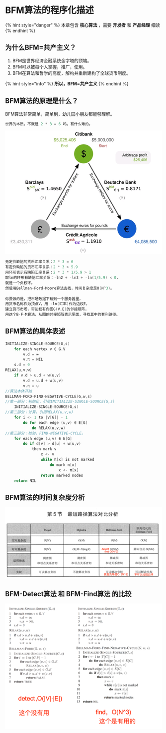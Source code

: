 # BFM算法的程序化描述

{% hint style="danger" %}
本章包含 **核心算法** ，需要 **开发者** 和 **产品经理** 细读
{% endhint %}

## 为什么BFM=共产主义？

1. BFM是世界经济金融系统金字塔的顶端。 
2. BFM可以被每个人掌握，推广，使用。 
3. BFM在算法和哲学的高度，解构并重新建构了全球货币制度。 

{% hint style="info" %}
**所以，BFM=共产主义**
{% endhint %}

## BFM算法的原理是什么？

BFM算法非常简单，简单到，幼儿园小朋友都能够理解。 

```c
世界的本质，不就是 2 * 3 = 6 吗，有什么难的。
```

![](.gitbook/assets/27f3d63ea07ab8663816d8aa2ae80bb7.png)

```c
无定价缺陷的货币汇率关系：2 * 3 = 6
有定价缺陷的货币汇率关系：2 * 3 > 5.9 
用环形表示有缺陷汇率关系：2 * 3 * 1/5.9 > 1 
取ln的环形有缺陷汇率关系：-ln2 + -ln3 + -ln(1/5.9) < 0，
就是一个负权环。 
然后用Bellman-Ford-Moore算法去找，时间复杂度是O(N^3)。

你要做的是，把市场数据下载到一个服务器里，
用货币名称作为顶点V，用 -ln(汇率)作为边权E，
建立货币市场，带边权有向图G(V,E)的邻接矩阵，
用这个B-F-M算法，从图的邻接矩阵表示里面，寻找其中的套利路径。
```

## BFM算法的具体表述

```c
INITIALIZE-SINGLE-SOURCE(G,s)
    for each vertex v ∈ G.V
        v.d = ∞
        v.π = NIL 
    s.d = 0
RELAX(u,v,w)
    if v.d > u.d + w(u,v)
        v.d = u.d + w(u,v)
        v.π = u 
//算法本体开始
BELLMAN-FORD-FIND-NEGATIVE-CYCLE(G,w,s)
//第一部分：初始化，引用INITIALIZE-SINGLE-SOURCE(G,s)
    INITIALIZE-SINGLE-SOURCE(G,s)
//第二部分：计算，引用RELAX(u,v,w)
    for i <- 1 to |V[G]| - 1 
        do for each edge (u,v) ∈ E[G]
            do RELAX(u,v,w) 
//第三部分：检验，FIND-NEGATIVE-CYCLE。
    for each edge (u,v) ∈ E[G]
        do if d[v] > d[u] + w(u,v)
            then mark v
                x <- v
                while π[x] is not marked 
                    do mark π[x]
                        x <- π[x]
                return marked nodes 
    return NIL
```

## BFM算法的时间复杂度分析

![&#x672C;&#x56FE;&#x7247;&#x5F15;&#x7528;&#x81EA;&#x300A;&#x554A;&#x54C8;&#xFF01;&#x7B97;&#x6CD5;&#x300B;](.gitbook/assets/ping-mu-kuai-zhao-20200318-shang-wu-9.55.10.png)

## BFM-Detect算法 和 BFM-Find算法 的比较

![](.gitbook/assets/6fd45e9485174eb63cdc82611c3ca835.png)

